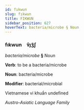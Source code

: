 ```yaml
---
id: fıkwun
slug: fıkwun
title: FIKWUN
sidebar_position: 627
hoverText: bacteria/microbe § Noun
---
```


### fıkwun&emsp;<span kind="abugida">ɤ̑ȷʒ̃ʃ</span>

*bacteria/microbe* **§** Noun

**Verb**: to be a bacteria/microbe

**Noun**: bacteria/microbe

**Modifier**: bacterial/microbial

Vietnamese vi khuẩn undefined

*Austro-Asiatic Language Family*